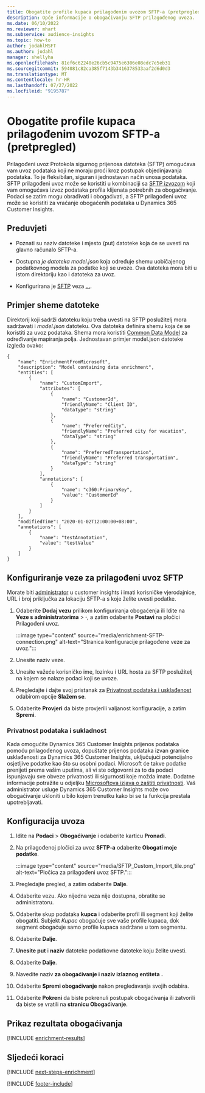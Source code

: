 ```yaml
---
title: Obogatite profile kupaca prilagođenim uvozom SFTP-a (pretpregled)
description: Opće informacije o obogaćivanju SFTP prilagođenog uvoza.
ms.date: 06/10/2022
ms.reviewer: mhart
ms.subservice: audience-insights
ms.topic: how-to
author: jodahlMSFT
ms.author: jodahl
manager: shellyha
ms.openlocfilehash: 81ef6c62240e26cb5c9475e6306e08edc7e5eb31
ms.sourcegitcommit: 594081c82ca385f7143b3416378533aaf2d6d0d3
ms.translationtype: MT
ms.contentlocale: hr-HR
ms.lasthandoff: 07/27/2022
ms.locfileid: "9195787"
---
```

# <a name="enrich-customer-profiles-with-sftp-custom-import-preview"></a>Obogatite profile kupaca prilagođenim uvozom SFTP-a (pretpregled)

Prilagođeni uvoz Protokola sigurnog prijenosa datoteka (SFTP) omogućava vam uvoz podataka koji ne moraju proći kroz postupak objedinjavanja podataka. To je fleksibilan, siguran i jednostavan način unosa podataka. SFTP prilagođeni uvoz može se koristiti u kombinaciji sa [SFTP izvozom](export-sftp.md) koji vam omogućava izvoz podataka profila klijenata potrebnih za obogaćivanje. Podaci se zatim mogu obrađivati i obogaćivati, a SFTP prilagođeni uvoz može se koristiti za vraćanje obogaćenih podataka u Dynamics 365 Customer Insights.

## <a name="prerequisites"></a>Preduvjeti

- Poznati su naziv datoteke i mjesto (put) datoteke koja će se uvesti na glavno računalo SFTP-a.

- Dostupna *je datoteka model.json* koja određuje shemu uobičajenog podatkovnog modela za podatke koji se uvoze. Ova datoteka mora biti u istom direktoriju kao i datoteka za uvoz.

- Konfigurirana je [SFTP](connections.md) veza [...](#configure-the-connection-for-sftp-custom-import).

## <a name="file-schema-example"></a>Primjer sheme datoteke

Direktorij koji sadrži datoteku koju treba uvesti na SFTP poslužitelj mora sadržavati i *model.json* datoteku. Ova datoteka definira shemu koja će se koristiti za uvoz podataka. Shema mora koristiti [Common Data Model](/common-data-model/) za određivanje mapiranja polja. Jednostavan primjer model.json datoteke izgleda ovako:

```
{
    "name": "EnrichmentFromMicrosoft",
    "description": "Model containing data enrichment",
    "entities": [
        {
            "name": "CustomImport",
            "attributes": [
                {
                    "name": "CustomerId",
                    "friendlyName": "Client ID",
                    "dataType": "string"
                },
                {
                    "name": "PreferredCity",
                    "friendlyName": "Preferred city for vacation",
                    "dataType": "string"
                },
                {
                    "name": "PreferredTransportation",
                    "friendlyName": "Preferred transportation",
                    "dataType": "string"
                }
            ],
            "annotations": [
                {
                    "name": "c360:PrimaryKey",
                    "value": "CustomerId"
                }
            ]
        }
    ],
    "modifiedTime": "2020-01-02T12:00:00+08:00",
    "annotations": [
        {
            "name": "testAnnotation",
            "value": "testValue"
        }
    ]
}
```

## <a name="configure-the-connection-for-sftp-custom-import"></a>Konfiguriranje veze za prilagođeni uvoz SFTP

Morate biti [administrator](permissions.md#admin) u customer insights i imati korisničke vjerodajnice, URL i broj priključka za lokaciju SFTP-a s koje želite uvesti podatke.

1. Odaberite **Dodaj vezu** prilikom konfiguriranja obogaćenja ili Idite na **Veze s administratorima** > **·**, a zatim odaberite **Postavi** na pločici Prilagođeni uvoz.

   :::image type="content" source="media/enrichment-SFTP-connection.png" alt-text="Stranica konfiguracije prilagođene veze za uvoz.":::

1. Unesite naziv veze.

1. Unesite važeće korisničko ime, lozinku i URL hosta za SFTP poslužitelj na kojem se nalaze podaci koji se uvoze.

1. Pregledajte i dajte svoj pristanak za [Privatnost podataka i usklađenost](#data-privacy-and-compliance) odabirom opcije **Slažem se**.

1. Odaberite **Provjeri** da biste provjerili valjanost konfiguracije, a zatim **Spremi**.

### <a name="data-privacy-and-compliance"></a>Privatnost podataka i sukladnost

Kada omogućite Dynamics 365 Customer Insights prijenos podataka pomoću prilagođenog uvoza, dopuštate prijenos podataka izvan granice usklađenosti za Dynamics 365 Customer Insights, uključujući potencijalno osjetljive podatke kao što su osobni podaci. Microsoft će takve podatke prenijeti prema vašim uputima, ali vi ste odgovorni za to da podaci ispunjavaju sve obveze privatnosti ili sigurnosti koje možda imate. Dodatne informacije potražite u odjeljku [Microsoftova izjava o zaštiti privatnosti](https://go.microsoft.com/fwlink/?linkid=396732).
Vaš administrator usluge Dynamics 365 Customer Insights može ovo obogaćivanje ukloniti u bilo kojem trenutku kako bi se ta funkcija prestala upotrebljavati.

## <a name="configure-the-import"></a>Konfiguracija uvoza

1. Idite na **Podaci** > **Obogaćivanje** i odaberite karticu **Pronađi**.

1. Na prilagođenoj pločici za uvoz **SFTP-a** odaberite **Obogati moje podatke**.

   :::image type="content" source="media/SFTP_Custom_Import_tile.png" alt-text="Pločica za prilagođeni uvoz SFTP.":::

1. Pregledajte pregled, a zatim odaberite **Dalje**.

1. Odaberite vezu. Ako nijedna veza nije dostupna, obratite se administratoru.

1. Odaberite skup podataka **kupca** i odaberite profil ili segment koji želite obogatiti. Subjekt *Kupac* obogaćuje sve vaše profile kupaca, dok segment obogaćuje samo profile kupaca sadržane u tom segmentu.

1. Odaberite **Dalje**.

1. **Unesite put** i **naziv** datoteke podatkovne datoteke koju želite uvesti.

1. Odaberite **Dalje**.

1. Navedite naziv **za obogaćivanje i naziv izlaznog entiteta** **.**

1. Odaberite **Spremi obogaćivanje** nakon pregledavanja svojih odabira.

1. Odaberite **Pokreni** da biste pokrenuli postupak obogaćivanja ili zatvorili da biste se vratili na **stranicu Obogaćivanje**.

## <a name="view-enrichment-results"></a>Prikaz rezultata obogaćivanja

[!INCLUDE [enrichment-results](includes/enrichment-results.md)]

## <a name="next-steps"></a>Sljedeći koraci

[!INCLUDE [next-steps-enrichment](includes/next-steps-enrichment.md)]

[!INCLUDE [footer-include](includes/footer-banner.md)]
